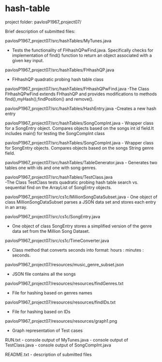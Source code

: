 # hash-table
project folder:
pavlosP1967_project07/


Brief description of submitted files:

pavlosP1967_project07/src/hashTables/MyTunes.java
  - Tests the functionality of FHhashQPwFind.java. Specifically checks for
  	implementation of find() function to return an object associated with a given
  	key input.
	
 pavlosP1967_project07/src/hashTables/FHhashQP.java 
  - FHhashQP quadratic probing hash table class 

 
 pavlosP1967_project07/src/hashTables/FHhashQPwFind.java 
	-The Class FHhashQPwFind extends FHhashQP and provides modifications to
	 methods find(),myHash(),findPosition() and remove(). 


pavlosP1967_project07/src/hashTables/HashEntry.java 
 	-Creates a new hash entry


pavlosP1967_project07/src/hashTables/SongCompInt.java 
	 - Wrapper class for a SongEntry object. Compares objects based on the songs int
	  id field.It includes main() for testing the SongCompInt class


pavlosP1967_project07/src/hashTables/SongCompInt.java 
	 - Wrapper class for SongEntry objects.
	   Compares objects based on the songs String genre field.


pavlosP1967_project07/src/hashTables/TableGenerator.java 
 	- Generates two tables one with ids and one with song genres.
 	
 	
pavlosP1967_project07/src/hashTables/TestClass.java  	
	-The Class TestClass tests quadratic probing hash table search
 	 vs. sequential find on the ArrayList of SongEntry objects. 	


pavlosP1967_project07/src/cs1c/MillionSongDataSubset.java
    - One object of class MillionSongDataSubset parses a JSON data set and stores each entry in an array.

  
   
pavlosP1967_project07/src/cs1c/SongEntry.java 
  - One object of class SongEntry stores a simplified version of the genre data set from 
    the Million Song Dataset.
 
    
pavlosP1967_project07/src/cs1c/TimeConverter.java
  - Class method that converts seconds into format:
	hours : minutes : seconds. 
 
 
pavlosP1967_project07/resources/music_genre_subset.json
   - JSON file contains all the songs
 
   
pavlosP1967_project07/resources/resources/findGenres.txt
   - File for hashing based on genres names
 
   
pavlosP1967_project07/resources/resources/findIDs.txt
   - File for hashing based on IDs
 
   
pavlosP1967_project07/resources/resources/graph1.png
   - Graph representation of Test cases
   
RUN.txt
    - console output of MyTunes.java
    - console output of TestClass.java
    - console output of SongCompInt.java

README.txt
    - description of submitted files
